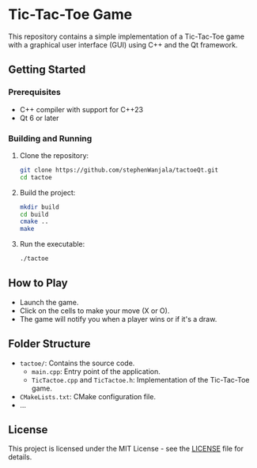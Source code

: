 # Tic-Tac-Toe Game

This repository contains a simple implementation of a Tic-Tac-Toe game with a graphical user interface (GUI) using C++ and the Qt framework.

## Getting Started

### Prerequisites

- C++ compiler with support for C++23
- Qt 6 or later

### Building and Running

1. Clone the repository:

    ```bash
    git clone https://github.com/stephenWanjala/tactoeQt.git
    cd tactoe
    ```

2. Build the project:

    ```bash
    mkdir build
    cd build
    cmake ..
    make
    ```

3. Run the executable:

    ```bash
    ./tactoe
    ```

## How to Play

- Launch the game.
- Click on the cells to make your move (X or O).
- The game will notify you when a player wins or if it's a draw.

## Folder Structure

- `tactoe/`: Contains the source code.
    - `main.cpp`: Entry point of the application.
    - `TicTactoe.cpp` and `TicTactoe.h`: Implementation of the Tic-Tac-Toe game.
- `CMakeLists.txt`: CMake configuration file.
- ...


## License

This project is licensed under the MIT License - see the [LICENSE](LICENSE) file for details.

